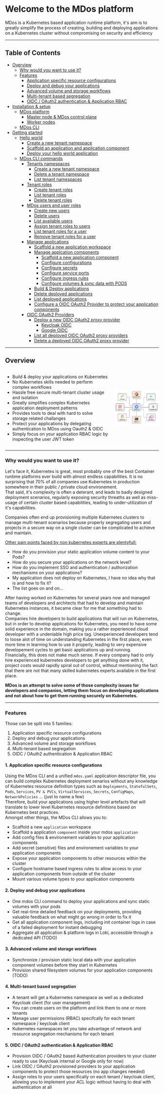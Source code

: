 # Welcome to the MDos platform

MDos is a Kubernetes based application runtime platform, it's aim is to greatly simplify the process of creating, building and deploying applications on a Kubernetes cluster without compromising on security and efficiency

---

## Table of Contents

- [Overview](#overview)
  - [Why would you want to use it?](#why-would-you-want-to-use-it)
  - [Features](#features)
    - [Application specific resource configurations](#1-application-specific-resource-configurations)
    - [Deploy and debug your applications](#2-deploy-and-debug-your-applications)
    - [Advanced volume and storage workflows](#3-advanced-volume-and-storage-workflows)
    - [Multi-tenant based segregation](#4-multi-tenant-based-segregation)
    - [OIDC / OAuth2 authentication & Application RBAC](#5-oidc--oauth2-authentication--application-rbac)
- [Installation & setup](#overview)
  - [MDos platform](#overview)
    - [Master node & MDos control plane](#overview)
    - [Worker nodes](#overview)
  - [MDos CLI](#overview)
- [Getting started](#overview)
  - [Hello world](#overview)
    - [Create a new tenant namespace](#overview)
    - [Scaffold an application and application component](#overview)
    - [Deploy your hello world application](#overview)
  - [MDos CLI commands](#overview)
    - [Tenants namespaces](#overview)
      - [Create a new tenant namespace](#overview)
      - [Delete a tenant namespace](#overview)
      - [List tenant namespaces](#overview)
    - [Tenant roles](#overview)
      - [Create tenant roles](#overview)
      - [List tenant roles](#overview)
      - [Delete tenant roles](#overview)
    - [MDos users and user roles](#overview)
      - [Create new users](#overview)
      - [Delete users](#overview)
      - [List available users](#overview)
      - [Assign tenant roles to users](#overview)
      - [List tenant roles for a user](#overview)
      - [Remove tenant roles for a user](#overview)
    - [Manage applications](#overview)
      - [Scaffold a new application workspace](#overview)
      - [Manage applcation components](#overview)
        - [Scaffold a new application component](#overview)
        - [Configure configurations](#overview)
        - [Configure secrets](#overview)
        - [Configure service ports](#overview)
        - [Configure ingress rules](#overview)
        - [Configure volumes & sync data with PODS](#overview)
      - [Build & Deploy applications](#overview)
      - [Delete deployed applications](#overview)
      - [List deployed applications](#overview)
      - [Configure a OIDC OAuth2 Provider to protect your application components](#overview)
    - [OIDC OAuth2 Providers](#overview)
      - [Deploy a new OIDC OAuth2 proxy provider](#overview)
        - [Keycloak OIDC](#overview)
        - [Google OIDC](#overview)
      - [List all deployed OIDC OAuth2 proxy providers](#overview)
      - [Delete a deployed OIDC OAuth2 proxy provider](#overview)

---

## Overview

<div style="display: flex; align-items: center; justify-content: center">
  <div style="flex-basis: 50%; order: 2;background-color: #ffffff; text-align: center;">
    <img src="https://raw.githubusercontent.com/mdundek/mdos/main/docs/img/overview.png" style="max-width: 100%">
  </div>
  <div style="padding-right: 20px;">
    <ul>
      <li>Build & deploy your applications on Kubernetes</li>
      <li>No Kubernetes skills needed to perform complex workflows</li>
      <li>Hassle free secure multi-tenant cluster usage and isolation</li>
      <li>Greatly simplifies complex Kubernetes application deployment patterns</li>
      <li>Provides tools to deal with hard to solve storage related challanges</li>
      <li>Protect your applications by delegating authentication to MDos using Oauth2 & OIDC</li>
      <li>Simply focus on your application RBAC logic by inspecting the user JWT token</li>
    </ul>
  </div>
</div>

---

### Why would you want to use it?

Let's face it, Kubernetes is great, most probably one of the best Container runtime platforms ever build with almost endless capabilities. It is no surprising that 70% of all companies use Kubernetes in production somewhere in their public / private cloud environement.  
That said, it's complexity is often a deterant, and leads to badly designed deployment scenarios, regularly exposing security threaths as well as miss-usage of certain cluster based capabilities, leading to under-utilization of it's capabilities.  

Companies often end up provisioning multiple Kubernetes clusters to manage multi-tenant scenarios because properly segregating users and projects in a secure way on a single cluster can be complicated to achieve and maintain.  

<ins>Other pain points faced by non kubernetes experts are plentyfull:</ins>

* How do you provision your static application volume content to your Pods?
* How do you secure your applications on the network level?
* How do you implement SSO and authentication / authorization mechanisms on your applications?
* My application does not deploy on Kubernetes, I have no idea why that is and how to fix it?
* The list goes on and on...  

After having worked on Kubernetes for several years now and managed teams of developers and architects that had to develop and maintain Kubernetes instances, it became clear for me that something had to change.  
Companies hire developers to build applications that will run on Kubernetes, but in order to develop applications for Kubernetes, you need to have some solid experience in the domain, making you a rather experienced cloud developer with a undeniable high price tag. Unexperienced developers tend to loose alot of time on understanding Kubernetes in the first place, even more time in learning how to use it properly, leading to very expensive developement cycles to get basic applications up and running.  
Financially, this does not make much sense. If every company had to only hire experienced kubernetes developers to get anything done with it, project costs would rapidly spiral out of control, without mentioning the fact that there are not that many skilled kubernetes experts available in the first place.  

**MDos is an attempt to solve some of those complexity issues for developers and companies, letting them focus on developing applications and not about how to get them running securely on Kubernetes.**

---

### Features

Those can be split into 5 families:

1. Application specific resource configurations
2. Deploy and debug your applications
3. Advanced volume and storage workflows
4. Multi-tenant based segregation
5. OIDC / OAuth2 authentication & Application RBAC

#### 1. Application specific resource configurations

Using the MDos CLI and a unified `mdos.yaml` application descriptor file, you can build complex Kubernetes deployment senarios without any knowledge of Kubernetes resource definition types such as `Deployments`, `StatefulSets`, `Pods`, `Services`, `PV & PVCs`, `VirtualServices`, `Secrets`, `ConfigMaps`, `NetworkPolicies` ... (just to name a few)  
Therefore, build your applications using higher level artefacts that will translate to lower level Kubernetes resource definitions based on Kubernetes best practices.  
Amongst other things, the MDos CLI allows you to:

* Scaffold a new `application` workspace
* Scaffold a application `component` inside your mdos `application`
* Add config files & environement variables to your application components
* Add secret (sensitive) files and environement variables to your application components
* Expose your application components to other resources within the cluster 
* Configure hostname based ingress rules to allow access to your application components from outside of the cluster
* Mount various volume types to your application components

#### 2. Deploy and debug your applications

* One mdos CLI command to deploy your applications and sync static volumes with your pods
* Get real-time detailed feedback on your deployments, providing valuable feedback on what might go wrong in order to fix it
* Get all application component logs, including init container logs in case of a failed deployment for instant debugging
* Aggregate all application & platform logs in Loki, accessible through a dedicated API (TODO)

#### 3. Advanced volume and storage workflows

* Synchronize / provision static local data with your application component volumes before they start in Kubernetes
* Provision shared filesystem volumes for your application components (TODO)

#### 4. Multi-tenant based segregation

* A tenant will get a Kubernetes namespace as well as a dedicated Keycloak client (for user management)
* You can create users on the platform and link them to one or more tenants
* Manage user permissions (RBAC) specifcally for each tenant namespace / keycloak client 
* Kubernetes namespaces let you take advantage of network and resource segregation mechanisms for each tenant

#### 5. OIDC / OAuth2 authentication & Application RBAC

* Provision OIDC / OAuth2 based Authentication providers to your cluster ready to use (Keycloak internal or Google only for now)
* Link OIDC / OAuth2 provisioned providers to your application components to protect those resources (no app changes needed)
* Assign roles to your users specifically on each tenant / keycloak client, allowing you to implement your ACL logic without having to deal with authentication at all